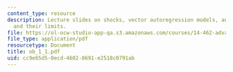 ```yaml
---
content_type: resource
description: Lecture slides on shocks, vector autoregression models, and Wold representations
  and their limits.
file: https://ol-ocw-studio-app-qa.s3.amazonaws.com/courses/14-462-advanced-macroeconomics-ii-spring-2007/cc9e65d50ecd46028691e2518c0791ab_ob_1_1.pdf
file_type: application/pdf
resourcetype: Document
title: ob_1_1.pdf
uid: cc9e65d5-0ecd-4602-8691-e2518c0791ab
---
```

